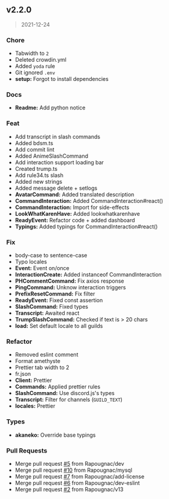 
<a name="v2.2.0"></a>
## v2.2.0

> 2021-12-24

### Chore

* Tabwidth to `2`
* Deleted crowdin.yml
* Added `yoda` rule
* Git ignored `.env`
* **setup:** Forgot to install dependencies

### Docs

* **Readme:** Add python notice

### Feat

* Add transcript in slash commands
* Added bdsm.ts
* Add commit lint
* Added AnimeSlashCommand
* Add interaction support loading bar
* Created trump.ts
* Add rule34.ts slash
* Added new strings
* Added message delete + setlogs
* **AvatarCommand:** Added translated description
* **CommandInteraction:** Added CommandInteraction#react()
* **CommandInteraction:** Import for side-effects
* **LookWhatKarenHave:** Added lookwhatkarenhave
* **ReadyEvent:** Refactor code + added dashboard
* **Typings:** Added typings for CommandInteraction#react()

### Fix

* body-case to sentence-case
* Typo locales
* **Event:** Event on/once
* **InteractionCreate:** Added instanceof CommandInteraction
* **PHCommentCommand:** Fix axios response
* **PingCommand:** Unknow interaction triggers
* **PrefixResetCommand:** Fix filter
* **ReadyEvent:** Fixed const assertion
* **SlashCommand:** Fixed types
* **Transcript:** Awaited react
* **TrumpSlashCommand:** Checked if text is > 20 chars
* **load:** Set default locale to all guilds

### Refactor

* Removed eslint comment
* Format amethyste
* Prettier tab width to 2
* fr.json
* **Client:** Prettier
* **Commands:** Applied prettier rules
* **SlashCommand:** Use discord.js's types
* **Transcript:** Filter for channels (`GUILD_TEXT`)
* **locales:** Prettier

### Types

* **akaneko:** Override base typings

### Pull Requests

* Merge pull request [#5](https://github.com/Rapougnac/Kiwiibot-typescript/issues/5) from Rapougnac/dev
* Merge pull request [#10](https://github.com/Rapougnac/Kiwiibot-typescript/issues/10) from Rapougnac/mysql
* Merge pull request [#7](https://github.com/Rapougnac/Kiwiibot-typescript/issues/7) from Rapougnac/add-license
* Merge pull request [#6](https://github.com/Rapougnac/Kiwiibot-typescript/issues/6) from Rapougnac/dev-eslint
* Merge pull request [#2](https://github.com/Rapougnac/Kiwiibot-typescript/issues/2) from Rapougnac/v13

